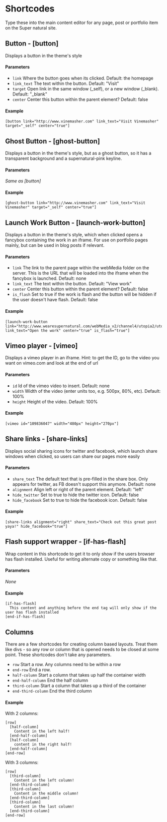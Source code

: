 # Shortcodes

 Type these into the main content editor for any page, post or portfolio item on the Super natural site.

## Button - [button]

Displays a button in the theme's style

#### Parameters

* `link` Where the button goes when its clicked. Default: the homepage
* `link_text` The text within the button. Default: "Visit"
* `target` Open link in the same window (\_self), or a new window (\_blank). Default: "\_blank"
* `center` Center this button within the parent element? Default: false

#### Example

    [button link="http://www.vinemasher.com" link_text="Visit Vinemasher" target="_self" center="true"]


## Ghost Button - [ghost-button]

Displays a button in the theme's style, but as a ghost button, so it has a transparent background and a supernatural-pink keyline.

#### Parameters

_Same as [button]_

#### Example

    [ghost-button link="http://www.vinemasher.com" link_text="Visit Vinemasher" target="_self" center="true"]


## Launch Work Button - [launch-work-button]

Displays a button in the theme's style, which when clicked opens a fancybox containing the work in an iframe. For use on portfolio pages mainly, but can be used in blog posts if relevant.

#### Parameters

* `link` The link to the parent page within the webMedia folder on the server. This is the URL that will be loaded into the iframe when the fancybox is launched. Default: none
* `link_text` The text within the button. Default: "View work"
* `center` Center this button within the parent element? Default: false
* `is_flash` Set to true if the work is flash and the button will be hidden if the user doesn't have flash. Default: false

#### Example

    [launch-work-button link="http://www.wearesupernatural.com/webMedia_v2/channel4/utopia2/utopia2Parent.html" link_text="Open the work" center="true" is_flash="true"]


## Vimeo player - [vimeo]

Displays a vimeo player in an iframe. Hint: to get the ID, go to the video you want on vimeo.com and look at the end of url

#### Parameters

* `id` Id of the vimeo video to insert. Default: none
* `width` Width of the video (enter units too, e.g. 500px, 80%, etc). Default: 100%
* `height` Height of the video. Default: 100%

#### Example

    [vimeo id="109836047" width="480px" height="270px"]


## Share links - [share-links]

Displays social sharing icons for twitter and facebook, which launch share windows when clicked, so users can share our pages more easily

#### Parameters

* `share_text` The default text that is pre-filled in the share box. Only appears for twitter, as FB doesn't support this anymore. Default: none
* `alignment` Align left or right of the parent element. Default: "left"
* `hide_twitter` Set to true to hide the twitter icon. Default: false
* `hide_facebook` Set to true to hide the facebook icon. Default: false

#### Example

    [share-links alignment="right" share_text="Check out this great post yaya!" hide_facebook="true"]


## Flash support wrapper - [if-has-flash]

Wrap content in this shortcode to get it to only show if the users browser has flash installed. Useful for writing alternate copy or something like that.

#### Parameters

_None_

#### Example

    [if-has-flash]
      This content and anything before the end tag will only show if the user has flash installed
    [end-if-has-flash]


## Columns

There are a few shortcodes for creating column based layouts. Treat them like divs - so any row or column that is opened needs to be closed at some point. These shortcodes don't take any parameters.

* `row` Start a row. Any columns need to be within a row
* `end-row` End a row.
* `half-column` Start a column that takes up half the container width
* `end-half-column` End the half column
* `third-column` Start a column that takes up a third of the container
* `end-third-column` End the third column

#### Example

With 2 columns:

    [row]
      [half-column]
        Content in the left half!
      [end-half-column]
      [half-column]
        content in the right half!
      [end-half-column]
    [end-row]

With 3 columns:

    [row]
      [third-column]
        Content in the left column!
      [end-third-column]
      [third-column]
        Content in the middle column!
      [end-third-column]
      [third-column]
        Content in the last column!
      [end-third-column]
    [end-row]
